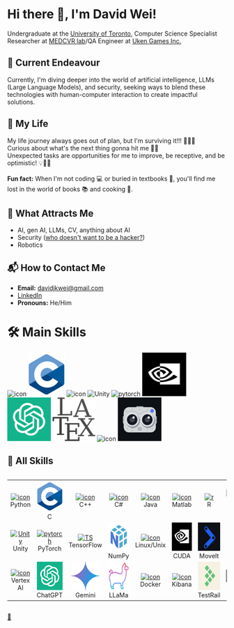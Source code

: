 # Hi there 👋, I'm David Wei!

<!--
**david-wei-01001/david-wei-01001** is a ✨ _special_ ✨ repository because its `README.md` (this file) appears on your GitHub profile.
-->

Undergraduate at the [University of Toronto](https://www.utoronto.ca/), Computer Science Specialist\
Researcher at [MEDCVR lab](https://medcvr.utm.utoronto.ca/)/QA Engineer at [Uken Games Inc.](https://uken.com/)


## 🔭 Current Endeavour
Currently, I'm diving deeper into the world of artificial intelligence, LLMs (Large Language Models), and security, seeking ways to blend these technologies with human-computer interaction to create impactful solutions.


## 🌱 My Life
My life journey always goes out of plan, but I'm surviving it!!! 🚴‍♂️💪\
Curious about what's the next thing gonna hit me 🧐🔮\
Unexpected tasks are opportunities for me to improve, be receptive, and be optimistic! 💡🌱😊\
\
**Fun fact:** When I'm not coding 💻 or buried in textbooks 📖, you'll find me lost in the world of books 📚 and cooking 🍳.


## 🧲 What Attracts Me 
- AI, gen AI, LLMs, CV, anything about AI
- Security ([who doesn't want to be a hacker?](https://www.youtube.com/watch?v=3v5Von-oNUg))
- Robotics

  
## 📬 How to Contact Me 
- **Email:** davidjkwei@gmail.com
- [LinkedIn](https://www.linkedin.com/in/david-wei-7a3486280/)
- **Pronouns:** He/Him

# 🛠️ Main Skills #
  <a><img src="https://techstack-generator.vercel.app/python-icon.svg" alt="icon" height="100" /></a>
  <a><img src="./Asset/c-1.svg" alt="icon" height="100" /></a>
  <a><img src="https://techstack-generator.vercel.app/csharp-icon.svg" alt="icon" width="100" height="100" /></a>
  <a><img src="https://skillicons.dev/icons?i=unity" height="100" alt="Unity" /></a>
  <a><img src="https://skillicons.dev/icons?i=pytorch" height="100" alt="pytorch" /></a>
  <a><img src="./Asset/CUDA.jpg" height="100" alt="CUDA" /></a>
  <a><img src="./Asset/gpt.png" alt="icon" height="100" /></a>
  <a><img src="./Asset/latex.png" alt="icon" height="100" /></a>
  <a><img src="https://skillicons.dev/icons?i=linux" alt="icon" width="100" height="100" /></a>
  <a><img src="./Asset/detectron2.png" width="100" height="100" alt="detectron2" /></a>
      
      
## 🧩 All Skills
<div style="display: flex; align-items: flex-start; align: center">
<table align="center">
  <tr>
    <td align="center" width="96">
      <a href="https://docs.python.org/3/library/index.html">
        <img src="https://techstack-generator.vercel.app/python-icon.svg" alt="icon" width="65" height="65" />
      </a>
      <br>Python
    </td>
    <td align="center" width="96">
      <a href="https://devdocs.io/c/">
        <img src="./Asset/c-1.svg" alt="icon" width="65 height="65" />
      </a>
      <br>C
    </td>
    <td align="center" width="96">
      <a href="https://devdocs.io/cpp/">
        <img src="https://techstack-generator.vercel.app/cpp-icon.svg" alt="icon" width="65" height="65" />
      </a>
      <br>C++
    </td>
     <td align="center" width="96">
       <a href="https://learn.microsoft.com/en-us/dotnet/csharp/">
        <img src="https://techstack-generator.vercel.app/csharp-icon.svg" alt="icon" width="65" height="65" />
       </a>
      <br>C#
    </td>
    <td align="center" width="96">
       <a href="https://docs.oracle.com/en/java/">
        <img src="https://techstack-generator.vercel.app/java-icon.svg" alt="icon" width="65" height="65" />
       </a>
      <br>Java
    </td>
    <td align="center" width="96">
      <a href="https://www.mathworks.com/help/matlab/">
        <img src="https://skillicons.dev/icons?i=matlab" alt="icon" width="65" height="65" />
      </a>
      <br>Matlab
    </td>
    <td align="center" width="96">
      <a href="https://www.r-project.org/other-docs.html">
        <img src="https://skillicons.dev/icons?i=r" width="65" height="65" alt="r" />
      </a>
      <br>R
    </td>
    <td align="center"  width="96">
      <a href="https://html.spec.whatwg.org/multipage/">
        <img src="https://skillicons.dev/icons?i=html" width="65" height="65" alt="HTML5" />
      </a>
      <br>HTML5
    </td>
    <td align="center" width="96">
      <a href="https://www.w3.org/Style/CSS/">
        <img src="https://skillicons.dev/icons?i=css" width="65" height="65" alt="css" />
      </a>
      <br>CSS
    </td>  
  </tr>
  
  <tr>
    <td align="center" width="96">
     <a href="https://docs.unity3d.com/Manual/index.html">
        <img src="https://skillicons.dev/icons?i=unity" width="65" height="65" alt="Unity" />
     </a>
      <br>Unity
    </td>
    <td align="center" width="96">
      <a href="https://pytorch.org/docs/stable/index.html">
        <img src="https://skillicons.dev/icons?i=pytorch" width="65" height="65" alt="pytorch" />
      </a>
      <br>PyTorch
    </td>
    <td align="center" width="96">
      <a href="https://www.tensorflow.org/api_docs">
        <img src="https://skillicons.dev/icons?i=tensorflow" width="65" height="65" alt="TS" />
      </a>
      <br>TensorFlow
    </td>
    <td align="center" width="96">
      <a href="https://numpy.org/doc/">
        <img src="./Asset/numpy.png" width="65" height="65" alt="numpy" />
      </a>
      <br>NumPy
    </td>
    <td align="center" width="96">
      <a href="https://www.kernel.org/doc/html/v4.10/index.html">
        <img src="https://skillicons.dev/icons?i=linux" alt="icon" width="65" height="65" />
      </a>
      <br>Linux/Unix
    </td>
   <td align="center" width="96">
     <a href="https://docs.nvidia.com/cuda/cuda-c-programming-guide/index.html">
        <img src="./Asset/CUDA.jpg" width="65" height="65" alt="CUDA" />
     </a>
      <br>CUDA
    </td>
    <td align="center" width="96">
      <a href="https://github.com/ros-planning/moveit">
        <img src="./Asset/moveit.jpg" width="65" height="65" alt="MoveIt" />
      </a>
      <br>MoveIt
    </td>
    <td align="center" width="96">
      <a href="https://github.com/ros/ros?tab=readme-ov-file">
        <img src="https://skillicons.dev/icons?i=ros" width="65" height="65" alt="ROS" />
      </a>
        <br>ROS
    </td>
    <td align="center" width="96">
      <a href="https://github.com/facebookresearch/detectron2">
        <img src="./Asset/detectron2.png" width="65" height="65" alt="detectron2" />
      </a>
      <br>Detectron
    </td>
  </tr>
  <tr>
    <td align="center" width="96">
    <a href="https://cloud.google.com/vertex-ai/docs">
        <img src="https://skillicons.dev/icons?i=gcp" alt="icon" width="65" height="65" />
    </a>
      <br>Vertex AI
    <td align="center" width="96">
      <a href="https://chat.openai.com/g/g-I1XNbsyDK-api-docs">
        <img src="./Asset/gpt.png" alt="icon" width="65" height="65" />
      </a>
      <br>ChatGPT
    </td>
    <td align="center" width="96"> 
      <a href="https://ai.google.dev/docs">
        <img src="./Asset/gemini.png" width="65" height="65" alt="icon" />
      </a>
      <br>Gemini
    </td>
    <td align="center" width="96"> 
      <a href="https://llama.meta.com/">
        <img src="./Asset/llama.png" width="65" height="65" alt="icon" />
      </a>
      <br>LLaMa
    </td>
    <td align="center" width="96">
      <a href="https://docs.docker.com/">
        <img src="https://techstack-generator.vercel.app/docker-icon.svg" alt="icon" width="65" height="65" />
      </a>
      <br>Docker
    </td>
    <td align="center" width="96">
      <a href="https://www.elastic.co/kibana?utm_campaign=Google-B-AMER-CA-Exact&utm_content=Brand-Core-Kibana&utm_source=google&utm_medium=cpc&device=c&utm_term=kibana&gad_source=1&gclid=Cj0KCQjwn7mwBhCiARIsAGoxjaIb99xi305fhe4U3tNTASN4C4x10U2nLuMZx6IS8AZLDsDVDpmlKqgaAtyHEALw_wcB">
        <img src="https://skillicons.dev/icons?i=elasticsearch" alt="icon" width="65" height="65" />
      </a>
      <br>Kibana
    </td>
    <td align="center" width="96">
      <a href="https://www.testrail.com/?utm_term=testrail&utm_campaign=gg_dg_us_can_search_brand&utm_source=google&utm_medium=cpc&utm_content=brand_exact&hsa_acc=9739162558&hsa_cam=19652065350&hsa_grp=146300195455&hsa_ad=647552993164&hsa_src=g&hsa_tgt=kwd-302379004298&hsa_kw=testrail&hsa_mt=e&hsa_net=adwords&hsa_ver=3&gad_source=1&gclid=Cj0KCQjwn7mwBhCiARIsAGoxjaJFWY5s1ZrEIan0-sNN-oZ1GmpuJsDjLdonKKQYdGHYuXQajxD39OQaAkACEALw_wcB">
        <img src="./Asset/testrail.png" width="65" height="65" alt="testrail" />
      </a>
      <br>TestRail
    </td>
    <td align="center" width="96">
      <a href="https://www.dsi.unive.it/~gasparetto/materials/MIPS_Instruction_Set.pdf">
        <img src="./Asset/asm.png" width="65" height="65" alt="ASM" />
      </a>
      <br>Assembly
    </td>
    <td align="center" width="96">
      <a href="https://devdocs.io/bash/">
        <img src="./Asset/shell.png" width="65" height="65" alt="Shell" />
      </a>
      <br>Shell
    </td>
    <td align="center" width="96">
      <a href="https://www.latex-project.org/help/documentation/">
        <img src="./Asset/latex.png" alt="icon" width="65" height="65" />
      </a>
      <br>LaTeX
    </td>
  </tr>
 
</table>
<br><br>

</div>



[🤔](https://david-wei-01001.github.io/Some-Jewels/)

